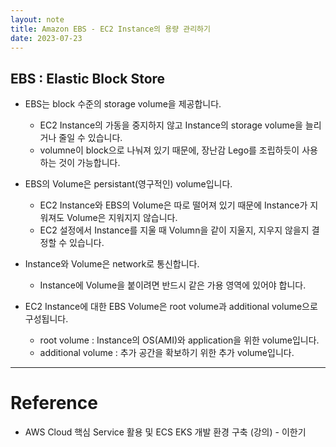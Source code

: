 ```yaml
---
layout: note
title: Amazon EBS - EC2 Instance의 용량 관리하기
date: 2023-07-23
---
```





## EBS : Elastic Block Store

- EBS는 block 수준의 storage volume을 제공합니다.
    - EC2 Instance의 가동을 중지하지 않고 Instance의 storage volume을 늘리거나 줄일 수 있습니다.
    - volumne이 block으로 나눠져 있기 때문에, 장난감 Lego를 조립하듯이 사용하는 것이 가능합니다.

- EBS의 Volume은 persistant(영구적인) volume입니다.
    - EC2 Instance와 EBS의 Volume은 따로 떨어져 있기 때문에 Instance가 지워져도 Volume은 지워지지 않습니다.
    - EC2 설정에서 Instance를 지울 때 Volumn을 같이 지울지, 지우지 않을지 결정할 수 있습니다.

- Instance와 Volume은 network로 통신합니다.
    - Instance에 Volume을 붙이려면 반드시 같은 가용 영역에 있어야 합니다.

- EC2 Instance에 대한 EBS Volume은 root volume과 additional volume으로 구성됩니다.
    - root volume : Instance의 OS(AMI)와 application을 위한 volume입니다.
    - additional volume : 추가 공간을 확보하기 위한 추가 volume입니다.




---




# Reference

- AWS Cloud 핵심 Service 활용 및 ECS EKS 개발 환경 구축 (강의) - 이한기
